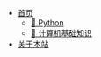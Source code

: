 - [<span class="iconfont icon-icon_fabu"></span> 首页](/README.md)
  - [🐍 Python](README?id=🐍-python)
  - [🚀 计算机基础知识](README?id=🚀-计算机基础知识)
- [<span class="iconfont icon-wodeguanzhu"></span> 关于本站](about)

